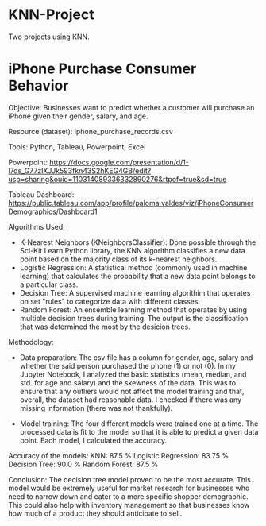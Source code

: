 # KNN-Project
Two projects using KNN.

# iPhone Purchase Consumer Behavior
 Objective: Businesses want to predict whether a customer will purchase an iPhone given their gender, salary, and age. 

 Resource (dataset): iphone_purchase_records.csv

 Tools: Python, Tableau, Powerpoint, Excel

 Powerpoint: https://docs.google.com/presentation/d/1-l7ds_G77zlXJJk593fkn43S2hKEG4GB/edit?usp=sharing&ouid=110314089336332890276&rtpof=true&sd=true

 Tableau Dashboard: https://public.tableau.com/app/profile/paloma.valdes/viz/iPhoneConsumerDemographics/Dashboard1

 Algorithms Used:
 - K-Nearest Neighbors (KNeighborsClassifier): Done possible through the Sci-Kit Learn Python library, the KNN algorithm classifies a new data point based on the majority class of its k-nearest neighbors.
 - Logistic Regression: A statistical method (commonly used in machine learning) that calculates the probability that a new data point belongs to a particular class.
 - Decision Tree: A supervised machine learning algorithim that operates on set "rules" to categorize data with different classes. 
 - Random Forest: An ensemble learning method that operates by using multiple decision trees during training. The output is the classification that was determined the most by the desicion trees. 

 Methodology:
 - Data preparation: The csv file has a column for gender, age, salary and whether the said person purchased the phone (1) or not (0). In my Jupyter Notebook, I analyzed the basic statistics (mean, median, and std. for age and salary) and the skewness of the data. This was to ensure that any outliers would not affect the model training and that, overall, the dataset had reasonable data. I checked if there was any missing information (there was not thankfully).

 - Model training: The four different models were trained one at a time. The processed data is fit to the model so that it is able to predict a given data point. Each model, I calculated the accuracy. 

Accuracy of the models:
 KNN: 87.5 %
 Logistic Regression: 83.75 %
 Decision Tree: 90.0 %
 Random Forest: 87.5 %

 Conclusion: The decision tree model proved to be the most accurate. This model would be extremely useful for market research for businesses who need to narrow down and cater to a more specific shopper demographic. This could also help with inventory management so that businesses know how much of a product they should anticipate to sell.  

